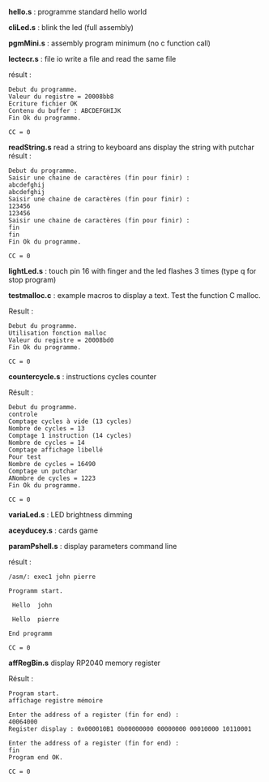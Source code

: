 **hello.s**   : programme standard hello world

**cliLed.s**  : blink the led (full assembly)

**pgmMini.s** : assembly program minimum (no c function call)

**lectecr.s** : file io  write a file and read the same file 

   résult :
```
Debut du programme.
Valeur du registre = 20008bb8
Ecriture fichier OK
Contenu du buffer : ABCDEFGHIJK
Fin Ok du programme.

CC = 0
```

**readString.s**   read a string to keyboard ans display the string with putchar
  résult :
```
Debut du programme.
Saisir une chaine de caractères (fin pour finir) :
abcdefghij
abcdefghij
Saisir une chaine de caractères (fin pour finir) :
123456
123456
Saisir une chaine de caractères (fin pour finir) :
fin
fin
Fin Ok du programme.

CC = 0

```

**lightLed.s**  :  touch pin 16 with finger and the led flashes 3 times (type q for stop program)

**testmalloc.c** : example macros to display a text.  Test the function C malloc.

Result :
```
Debut du programme.
Utilisation fonction malloc
Valeur du registre = 20008bd0
Fin Ok du programme.

CC = 0

```
**countercycle.s**  : instructions cycles counter

Résult :

```
Debut du programme.
controle
Comptage cycles à vide (13 cycles)
Nombre de cycles = 13
Comptage 1 instruction (14 cycles)
Nombre de cycles = 14
Comptage affichage libellé
Pour test
Nombre de cycles = 16490
Comptage un putchar
ANombre de cycles = 1223
Fin Ok du programme.

CC = 0

```

**variaLed.s**  :   LED brightness dimming

**aceyducey.s** :   cards game 

**paramPshell.s** : display parameters command line


résult :

```
/asm/: exec1 john pierre

Programm start.

 Hello  john
 
 Hello  pierre
 
End programm

CC = 0

```

**affRegBin.s** display RP2040 memory register

Résult :
```
Program start.
affichage registre mémoire

Enter the address of a register (fin for end) :
40064000
Register display : 0x000010B1 0b00000000 00000000 00010000 10110001

Enter the address of a register (fin for end) :
fin
Program end OK.

CC = 0

```


